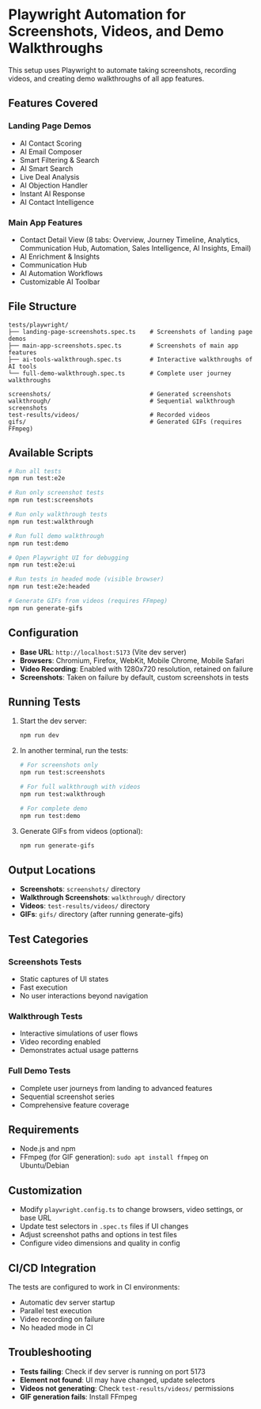 # Playwright Automation for Screenshots, Videos, and Demo Walkthroughs

This setup uses Playwright to automate taking screenshots, recording videos, and creating demo walkthroughs of all app features.

## Features Covered

### Landing Page Demos
- AI Contact Scoring
- AI Email Composer
- Smart Filtering & Search
- AI Smart Search
- Live Deal Analysis
- AI Objection Handler
- Instant AI Response
- AI Contact Intelligence

### Main App Features
- Contact Detail View (8 tabs: Overview, Journey Timeline, Analytics, Communication Hub, Automation, Sales Intelligence, AI Insights, Email)
- AI Enrichment & Insights
- Communication Hub
- AI Automation Workflows
- Customizable AI Toolbar

## File Structure

```
tests/playwright/
├── landing-page-screenshots.spec.ts    # Screenshots of landing page demos
├── main-app-screenshots.spec.ts        # Screenshots of main app features
├── ai-tools-walkthrough.spec.ts        # Interactive walkthroughs of AI tools
└── full-demo-walkthrough.spec.ts       # Complete user journey walkthroughs

screenshots/                            # Generated screenshots
walkthrough/                            # Sequential walkthrough screenshots
test-results/videos/                    # Recorded videos
gifs/                                   # Generated GIFs (requires FFmpeg)
```

## Available Scripts

```bash
# Run all tests
npm run test:e2e

# Run only screenshot tests
npm run test:screenshots

# Run only walkthrough tests
npm run test:walkthrough

# Run full demo walkthrough
npm run test:demo

# Open Playwright UI for debugging
npm run test:e2e:ui

# Run tests in headed mode (visible browser)
npm run test:e2e:headed

# Generate GIFs from videos (requires FFmpeg)
npm run generate-gifs
```

## Configuration

- **Base URL**: `http://localhost:5173` (Vite dev server)
- **Browsers**: Chromium, Firefox, WebKit, Mobile Chrome, Mobile Safari
- **Video Recording**: Enabled with 1280x720 resolution, retained on failure
- **Screenshots**: Taken on failure by default, custom screenshots in tests

## Running Tests

1. Start the dev server:
   ```bash
   npm run dev
   ```

2. In another terminal, run the tests:
   ```bash
   # For screenshots only
   npm run test:screenshots

   # For full walkthrough with videos
   npm run test:walkthrough

   # For complete demo
   npm run test:demo
   ```

3. Generate GIFs from videos (optional):
   ```bash
   npm run generate-gifs
   ```

## Output Locations

- **Screenshots**: `screenshots/` directory
- **Walkthrough Screenshots**: `walkthrough/` directory
- **Videos**: `test-results/videos/` directory
- **GIFs**: `gifs/` directory (after running generate-gifs)

## Test Categories

### Screenshots Tests
- Static captures of UI states
- Fast execution
- No user interactions beyond navigation

### Walkthrough Tests
- Interactive simulations of user flows
- Video recording enabled
- Demonstrates actual usage patterns

### Full Demo Tests
- Complete user journeys from landing to advanced features
- Sequential screenshot series
- Comprehensive feature coverage

## Requirements

- Node.js and npm
- FFmpeg (for GIF generation): `sudo apt install ffmpeg` on Ubuntu/Debian

## Customization

- Modify `playwright.config.ts` to change browsers, video settings, or base URL
- Update test selectors in `.spec.ts` files if UI changes
- Adjust screenshot paths and options in test files
- Configure video dimensions and quality in config

## CI/CD Integration

The tests are configured to work in CI environments:
- Automatic dev server startup
- Parallel test execution
- Video recording on failure
- No headed mode in CI

## Troubleshooting

- **Tests failing**: Check if dev server is running on port 5173
- **Element not found**: UI may have changed, update selectors
- **Videos not generating**: Check `test-results/videos/` permissions
- **GIF generation fails**: Install FFmpeg